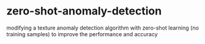 # zero-shot-anomaly-detection
modifying a texture anomaly detection algorithm with zero-shot learning (no training samples) to improve the performance and accuracy
